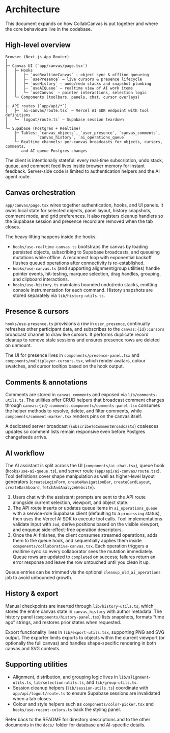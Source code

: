 # Architecture

This document expands on how CollabCanvas is put together and where the core
behaviours live in the codebase.

## High-level overview

```
Browser (Next.js App Router)
│
├─ Canvas UI (`app/canvas/page.tsx`)
│   ├─ Hooks
│   │   ├─ `useRealtimeCanvas` – object sync & offline queueing
│   │   ├─ `usePresence` – live cursors & presence lifecycle
│   │   ├─ `useHistory` – undo/redo stacks and snapshot plumbing
│   │   ├─ `useAIQueue` – realtime view of AI work items
│   │   └─ `useCanvas` – pointer interactions, selection logic
│   └─ Components (toolbars, panels, chat, cursor overlays)
│
├─ API routes (`app/api/*`)
│   ├─ `ai-canvas/route.tsx` – Vercel AI SDK endpoint with tool definitions
│   └─ `logout/route.ts` – Supabase session teardown
│
└─ Supabase (Postgres + Realtime)
    ├─ Tables: `canvas_objects`, `user_presence`, `canvas_comments`,
    │         `canvas_history`, `ai_operations_queue`
    └─ Realtime channels: per-canvas broadcasts for objects, cursors, comments,
       and AI queue Postgres changes
```

The client is intentionally stateful: every real-time subscription, undo stack,
queue, and comment feed lives inside browser memory for instant feedback.
Server-side code is limited to authentication helpers and the AI agent route.

## Canvas orchestration

`app/canvas/page.tsx` wires together authentication, hooks, and UI panels. It
owns local state for selected objects, panel layout, history snapshots, comment
mode, and grid preferences. It also registers cleanup handlers so the Supabase
session and presence record are removed when the tab closes.

The heavy lifting happens inside the hooks:

- `hooks/use-realtime-canvas.ts` bootstraps the canvas by loading persisted
  objects, subscribing to Supabase broadcasts, and queueing mutations while
  offline. A reconnect loop with exponential backoff flushes queued operations
  after connectivity is re-established.
- `hooks/use-canvas.ts` (and supporting alignment/group utilities) handle pointer
  events, hit-testing, marquee selection, drag handles, grouping, and clipboard
  interactions.
- `hooks/use-history.ts` maintains bounded undo/redo stacks, emitting console
  instrumentation for each command. History snapshots are stored separately via
  `lib/history-utils.ts`.

## Presence & cursors

`hooks/use-presence.ts` provisions a row in `user_presence`, continually refreshes
other participant data, and subscribes to the `canvas:{id}:cursors` broadcast
channel to draw live cursors. It performs duplicate record cleanup to remove
stale sessions and ensures presence rows are deleted on unmount.

The UI for presence lives in `components/presence-panel.tsx` and
`components/multiplayer-cursors.tsx`, which render avatars, colour swatches, and
cursor tooltips based on the hook output.

## Comments & annotations

Comments are stored in `canvas_comments` and exposed via `lib/comments-utils.ts`.
The utilities offer CRUD helpers that broadcast comment changes through
`canvas:{id}:comments`. `components/comments-panel.tsx` consumes the helper
methods to resolve, delete, and filter comments, while
`components/comment-marker.tsx` renders pins on the canvas itself.

A dedicated server broadcast (`subscribeToCommentBroadcasts`) coalesces updates
so comment lists remain responsive even before Postgres changefeeds arrive.

## AI workflow

The AI assistant is split across the UI (`components/ai-chat.tsx`), queue hook
(`hooks/use-ai-queue.ts`), and server route (`app/api/ai-canvas/route.tsx`).
Tool definitions cover shape manipulation as well as higher-level layout
generators (`createLoginForm`, `createNavigationBar`, `createCardLayout`,
`createDashboard`, `fetchAndAnalyzeWebsite`).

1. Users chat with the assistant; prompts are sent to the API route alongside
   current selection, viewport, and object state.
2. The API route inserts or updates queue items in `ai_operations_queue` with a
   service-role Supabase client (defaulting to a `processing` status), then uses
   the Vercel AI SDK to execute tool calls. Tool implementations validate input
   with `zod`, derive positions based on the visible viewport, and enqueue
   side-effect-free operation descriptors.
3. Once the AI finishes, the client consumes streamed operations, adds them to
   the queue hook, and sequentially applies them inside
   `components/collaborative-canvas.tsx`. Each operation triggers a realtime
   sync so every collaborator sees the mutation immediately. Queue rows are
   updated to `completed` on success; failures return an error response and leave
   the row untouched until you clean it up.

Queue entries can be trimmed via the optional `cleanup_old_ai_operations` job to
avoid unbounded growth.

## History & export

Manual checkpoints are inserted through `lib/history-utils.ts`, which stores the
entire canvas state in `canvas_history` with author metadata. The history panel
(`components/history-panel.tsx`) lists snapshots, formats “time ago” strings, and
restores prior states when requested.

Export functionality lives in `lib/export-utils.tsx`, supporting PNG and SVG
output. The exporter limits exports to objects within the current viewport (or
optionally the full canvas) and handles shape-specific rendering in both canvas
and SVG contexts.

## Supporting utilities

- Alignment, distribution, and grouping logic lives in `lib/alignment-utils.ts`,
  `lib/selection-utils.ts`, and `lib/group-utils.ts`.
- Session cleanup helpers (`lib/session-utils.ts`) coordinate with
  `app/api/logout/route.ts` to ensure Supabase sessions are invalidated when a
  tab closes.
- Colour and style helpers such as `components/color-picker.tsx` and
  `hooks/use-recent-colors.ts` back the styling panel.

Refer back to the README for directory descriptions and to the other documents
in the `docs/` folder for database and AI-specific details.
